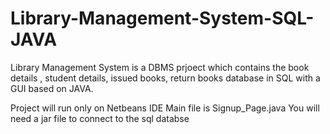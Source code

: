 # Library-Management-System-SQL-JAVA
Library Management System is a DBMS prjoect which contains the book details , student details, issued books, return books database in SQL with a GUI based on JAVA.

Project will run only on Netbeans IDE 
Main file is Signup_Page.java
You will need a jar file to connect to the sql databse
